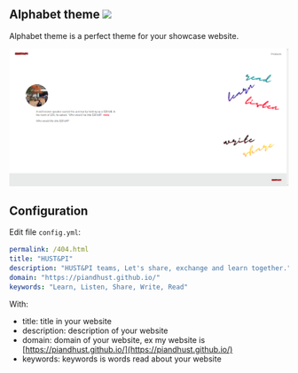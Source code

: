 ## Alphabet theme ![](https://img.shields.io/badge/license-MIT-green)

Alphabet theme is a perfect theme for your showcase website.

![](https://raw.githubusercontent.com/piandhust/alphabet-theme/master/image/demo.png)

## Configuration

Edit file `config.yml`:

```yml
permalink: /404.html
title: "HUST&PI"
description: "HUST&PI teams, Let's share, exchange and learn together."
domain: "https://piandhust.github.io/"
keywords: "Learn, Listen, Share, Write, Read"
```

With:
- title: title in your website
- description: description of your website
- domain: domain of your website, ex my website is [https://piandhust.github.io/](https://piandhust.github.io/)
- keywords: keywords is words read about your website
